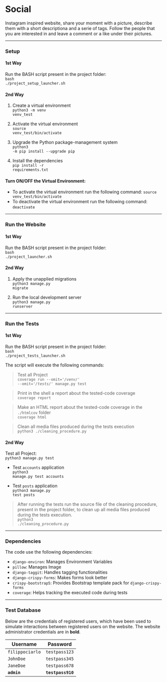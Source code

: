 # Social
Instagram inspired website, share your moment with a picture, describe them with a short descriptiona and a serie of tags. Follow the people that you are interested in and leave a comment or a like under their pictures.<br/>

---
### Setup
#### 1st Way
Run the BASH script present in the project folder:<br/>
<code>bash ./project_setup_launcher.sh</code>

#### 2nd Way
1. Create a virtual environment<br/>
	<code>python3 -m venv venv_test</code>

2. Activate the  virtual environment<br/>
	<code>source venv_test/bin/activate</code>

3. Upgrade the Python package-management system<br/>
	<code>python3 -m pip install --upgrade pip</code>

4. Install the dependencies<br/>
	<code>pip install -r requirements.txt</code>


#### Turn ON/OFF the Virtual Environment:
* 	To activate the  virtual environment run the following command: <code>source venv_test/bin/activate</code>
*	To deactivate the  virtual environment run the following command: <code>deactivate</code>
---


### Run the Website
#### 1st Way
Run the BASH script present in the project folder:<br/>
<code>bash ./project_launcher.sh</code>

#### 2nd Way
1. Apply the unapplied migrations<br/>
<code>python3 manage.py migrate</code>

2. Run the local development server<br/>
<code>python3 manage.py runserver</code>
---


### Run the Tests
#### 1st Way
Run the BASH script present in the project folder:<br/>
<code>bash ./project_tests_launcher.sh</code>

The script will execute the following commands:
> Test all Project<br/>
<code>coverage run --omit='*/venv/*' --omit='*/tests/*'  manage.py test</code> 

> Print in the shell a report about the tested-code coverage<br/>
<code>coverage report</code>

> Make an HTML report about the tested-code coverage in the <code>./htmlcov</code> folder<br/>
<code>coverage html</code>

> Clean all media files produced during the tests execution<br/>
<code>python3 ./cleaning_procedure.py</code>

#### 2nd Way
Test all Project:<br/>
<code>python3 manage.py test</code>

- Test <code>accounts</code> application<br/>
<code>python3 manage.py test accounts</code>

- Test <code>posts</code> application<br/>
<code>python3 manage.py test posts</code>

> After running the tests run the source file of the cleaning procedure, present in the project folder, to clean up all media files produced during the tests execution.<br/>
<code>python3 ./cleaning_procedure.py</code><br/>

---


### Dependencies
The code use the following dependencies:
* <code>django-environ</code>: Manages Environment Variables
* <code>pillow</code>: Manages Image 
* <code>django-taggit</code>: Handles tagging functionalities 
* <code>django-crispy-forms</code>: Makes forms look better
* <code>crispy-bootstrap5</code>: Provides Bootstrap template pack for <code>django-crispy-forms</code>
* <code>coverage</code>: Helps tracking the executed code during tests
---


### Test Database
Below are the credentials of registered users, which have been used to simulate interactions between registered users on the website. The website administrator credentials are in <strong>bold</strong>.

|Username|Password|
|--------|---------|
|<code>filippociarlo</code>|<code>testpass123</code>|
|<code>JohnDoe</code>|<code>testpass345</code>|
|<code>JaneDoe</code>|<code>testpass678</code>|
|<code><strong>admin</strong></code>|<code><strong>testpass910</strong></code>|





